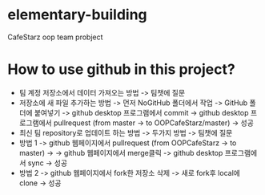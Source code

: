 # elementary-building

CafeStarz oop team probject

# How to use github in this project?

- 팀 계정 저장소에서 데이터 가져오는 방법 -> 팀챗에 질문
- 저장소에 새 파일 추가하는 방법
-> 먼저 NoGitHub 폴더에서 작업
-> GitHub 폴더에 붙여넣기
-> github desktop 프로그램에서 commit
-> github desktop 프로그램에서 pullrequest (from master -> to OOPCafeStarz/master)
-> 성공
- 최신 팀 repository로 업데이트 하는 방법 -> 두가지 방법 -> 팀챗에 질문
- 방법 1 -> github 웹페이지에서 pullrequest (from OOPCafeStarz -> to master) ->
            -> github 웹페이지에서 merge클릭 -> github desktop 프로그램에서 sync -> 성공
- 방법 2 -> github 웹페이지에서 fork한 저장소 삭제 -> 새로 fork후 local에 clone -> 성공
